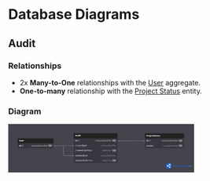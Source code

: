 # Database Diagrams

## Audit

### Relationships

- 2x **Many-to-One** relationships with the [User](../../domain/aggregates/Aggregate.User.md) aggregate.
- **One-to-many** relationship with the [Project Status](../../domain/entities/project/Entity.ProjectStatus.md) entity.

### Diagram

<img src="../../images/database-diagrams/entities/diagram.audit.png" alt="Membership Diagram" width="75%"/>
